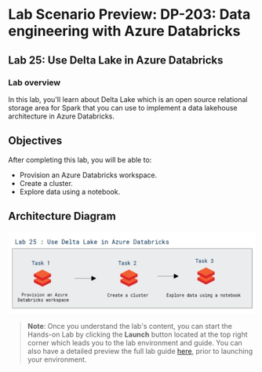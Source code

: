# Lab Scenario Preview: DP-203: Data engineering with Azure Databricks


## Lab 25: Use Delta Lake in Azure Databricks

### Lab overview

In this lab, you'll learn about Delta Lake which is an open source relational storage area for Spark that you can use to implement a data lakehouse architecture in Azure Databricks.


## Objectives

After completing this lab, you will be able to:

 - Provision an Azure Databricks workspace.
 - Create a cluster.
 - Explore data using a notebook.

 
## Architecture Diagram

   ![Azure portal with a cloud shell pane](./media/lab25.png)

>**Note**: Once you understand the lab's content, you can start the Hands-on Lab by clicking the **Launch** button located at the top right corner which leads you to the lab environment and guide. You can also have a detailed preview the full lab guide [here](https://experience.cloudlabs.ai/#/labguidepreview/d36f08cf-bd2d-4d09-bdc0-691982c87880), prior to launching your environment.
